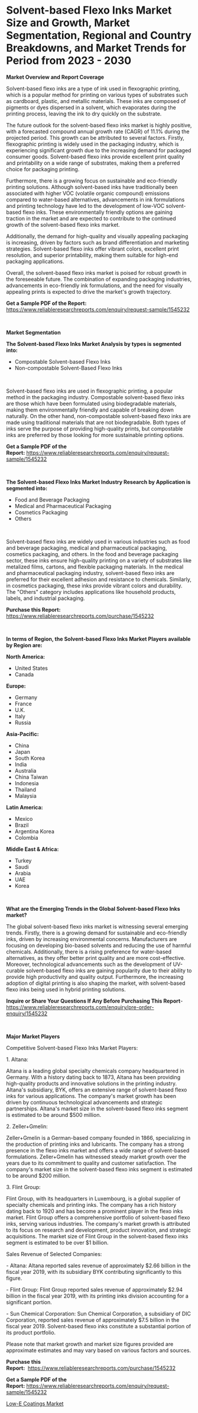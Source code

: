 <p><h1>Solvent-based Flexo Inks Market Size and Growth, Market Segmentation, Regional and Country Breakdowns, and Market Trends for Period from 2023 -  2030</h1></p><p><strong>Market Overview and Report Coverage</strong></p>
<p><p>Solvent-based flexo inks are a type of ink used in flexographic printing, which is a popular method for printing on various types of substrates such as cardboard, plastic, and metallic materials. These inks are composed of pigments or dyes dispersed in a solvent, which evaporates during the printing process, leaving the ink to dry quickly on the substrate.</p><p>The future outlook for the solvent-based flexo inks market is highly positive, with a forecasted compound annual growth rate (CAGR) of 11.1% during the projected period. This growth can be attributed to several factors. Firstly, flexographic printing is widely used in the packaging industry, which is experiencing significant growth due to the increasing demand for packaged consumer goods. Solvent-based flexo inks provide excellent print quality and printability on a wide range of substrates, making them a preferred choice for packaging printing.</p><p>Furthermore, there is a growing focus on sustainable and eco-friendly printing solutions. Although solvent-based inks have traditionally been associated with higher VOC (volatile organic compound) emissions compared to water-based alternatives, advancements in ink formulations and printing technology have led to the development of low-VOC solvent-based flexo inks. These environmentally friendly options are gaining traction in the market and are expected to contribute to the continued growth of the solvent-based flexo inks market.</p><p>Additionally, the demand for high-quality and visually appealing packaging is increasing, driven by factors such as brand differentiation and marketing strategies. Solvent-based flexo inks offer vibrant colors, excellent print resolution, and superior printability, making them suitable for high-end packaging applications.</p><p>Overall, the solvent-based flexo inks market is poised for robust growth in the foreseeable future. The combination of expanding packaging industries, advancements in eco-friendly ink formulations, and the need for visually appealing prints is expected to drive the market's growth trajectory.</p></p>
<p><strong>Get a Sample PDF of the Report:</strong> <a href="https://www.reliableresearchreports.com/enquiry/request-sample/1545232">https://www.reliableresearchreports.com/enquiry/request-sample/1545232</a></p>
<p>&nbsp;</p>
<p><strong>Market Segmentation</strong></p>
<p><strong>The Solvent-based Flexo Inks Market Analysis by types is segmented into:</strong></p>
<p><ul><li>Compostable Solvent-based Flexo Inks</li><li>Non-compostable Solvent-Based Flexo Inks</li></ul></p>
<p>&nbsp;</p>
<p><p>Solvent-based flexo inks are used in flexographic printing, a popular method in the packaging industry. Compostable solvent-based flexo inks are those which have been formulated using biodegradable materials, making them environmentally friendly and capable of breaking down naturally. On the other hand, non-compostable solvent-based flexo inks are made using traditional materials that are not biodegradable. Both types of inks serve the purpose of providing high-quality prints, but compostable inks are preferred by those looking for more sustainable printing options.</p></p>
<p><strong>Get a Sample PDF of the Report:</strong>&nbsp;<a href="https://www.reliableresearchreports.com/enquiry/request-sample/1545232">https://www.reliableresearchreports.com/enquiry/request-sample/1545232</a></p>
<p>&nbsp;</p>
<p><strong>The Solvent-based Flexo Inks Market Industry Research by Application is segmented into:</strong></p>
<p><ul><li>Food and Beverage Packaging</li><li>Medical and Pharmaceutical Packaging</li><li>Cosmetics Packaging</li><li>Others</li></ul></p>
<p>&nbsp;</p>
<p><p>Solvent-based flexo inks are widely used in various industries such as food and beverage packaging, medical and pharmaceutical packaging, cosmetics packaging, and others. In the food and beverage packaging sector, these inks ensure high-quality printing on a variety of substrates like metalized films, cartons, and flexible packaging materials. In the medical and pharmaceutical packaging industry, solvent-based flexo inks are preferred for their excellent adhesion and resistance to chemicals. Similarly, in cosmetics packaging, these inks provide vibrant colors and durability. The "Others" category includes applications like household products, labels, and industrial packaging.</p></p>
<p><strong>Purchase this Report:</strong>&nbsp; <a href="https://www.reliableresearchreports.com/purchase/1545232">https://www.reliableresearchreports.com/purchase/1545232</a></p>
<p>&nbsp;</p>
<p><strong>In terms of Region, the Solvent-based Flexo Inks Market Players available by Region are:</strong></p>
<p>
    <p> <strong> North America: </strong>
        <ul>
            <li>United States</li>
            <li>Canada</li>
        </ul>
        </p> 
    <p> <strong> Europe: </strong>
        <ul>
            <li>Germany</li>
            <li>France</li>
            <li>U.K.</li>
            <li>Italy</li>
            <li>Russia</li>
        </ul>
        </p> 
    <p> <strong> Asia-Pacific: </strong>
        <ul>
            <li>China</li>
            <li>Japan</li>
            <li>South Korea</li>
            <li>India</li>
            <li>Australia</li>
            <li>China Taiwan</li>
            <li>Indonesia</li>
            <li>Thailand</li>
            <li>Malaysia</li>
        </ul>
        </p> 
    <p> <strong> Latin America: </strong>
        <ul>
            <li>Mexico</li>
            <li>Brazil</li>
            <li>Argentina Korea</li>
            <li>Colombia</li>
        </ul>
        </p> 
    <p> <strong> Middle East & Africa: </strong>
        <ul>
            <li>Turkey</li>
            <li>Saudi</li>
            <li>Arabia</li>
            <li>UAE</li>
            <li>Korea</li>
        </ul>
    </p>
    </p>
<p>&nbsp;</p>
<p><strong>What are the Emerging Trends in the Global Solvent-based Flexo Inks market?</strong></p>
<p><p>The global solvent-based flexo inks market is witnessing several emerging trends. Firstly, there is a growing demand for sustainable and eco-friendly inks, driven by increasing environmental concerns. Manufacturers are focusing on developing bio-based solvents and reducing the use of harmful chemicals. Additionally, there is a rising preference for water-based alternatives, as they offer better print quality and are more cost-effective. Moreover, technological advancements such as the development of UV-curable solvent-based flexo inks are gaining popularity due to their ability to provide high productivity and quality output. Furthermore, the increasing adoption of digital printing is also shaping the market, with solvent-based flexo inks being used in hybrid printing solutions.</p></p>
<p><strong>Inquire or Share Your Questions If Any Before Purchasing This Report</strong>- <a href="https://www.reliableresearchreports.com/enquiry/pre-order-enquiry/1545232">https://www.reliableresearchreports.com/enquiry/pre-order-enquiry/1545232</a></p>
<p>&nbsp;</p>
<p><strong>Major Market Players</strong></p>
<p><p>Competitive Solvent-based Flexo Inks Market Players:</p><p>1. Altana:</p><p>Altana is a leading global specialty chemicals company headquartered in Germany. With a history dating back to 1873, Altana has been providing high-quality products and innovative solutions in the printing industry. Altana's subsidiary, BYK, offers an extensive range of solvent-based flexo inks for various applications. The company's market growth has been driven by continuous technological advancements and strategic partnerships. Altana's market size in the solvent-based flexo inks segment is estimated to be around $500 million.</p><p>2. Zeller+Gmelin:</p><p>Zeller+Gmelin is a German-based company founded in 1866, specializing in the production of printing inks and lubricants. The company has a strong presence in the flexo inks market and offers a wide range of solvent-based formulations. Zeller+Gmelin has witnessed steady market growth over the years due to its commitment to quality and customer satisfaction. The company's market size in the solvent-based flexo inks segment is estimated to be around $200 million.</p><p>3. Flint Group:</p><p>Flint Group, with its headquarters in Luxembourg, is a global supplier of specialty chemicals and printing inks. The company has a rich history dating back to 1920 and has become a prominent player in the flexo inks market. Flint Group offers a comprehensive portfolio of solvent-based flexo inks, serving various industries. The company's market growth is attributed to its focus on research and development, product innovation, and strategic acquisitions. The market size of Flint Group in the solvent-based flexo inks segment is estimated to be over $1 billion.</p><p>Sales Revenue of Selected Companies:</p><p>- Altana: Altana reported sales revenue of approximately $2.66 billion in the fiscal year 2019, with its subsidiary BYK contributing significantly to this figure.</p><p>- Flint Group: Flint Group reported sales revenue of approximately $2.94 billion in the fiscal year 2019, with its printing inks division accounting for a significant portion.</p><p>- Sun Chemical Corporation: Sun Chemical Corporation, a subsidiary of DIC Corporation, reported sales revenue of approximately $7.5 billion in the fiscal year 2019. Solvent-based flexo inks constitute a substantial portion of its product portfolio.</p><p>Please note that market growth and market size figures provided are approximate estimates and may vary based on various factors and sources.</p></p>
<p><strong>Purchase this Report:</strong>&nbsp;&nbsp;<a href="https://www.reliableresearchreports.com/purchase/1545232">https://www.reliableresearchreports.com/purchase/1545232</a></p>
<p></p>
<p><strong>Get a Sample PDF of the Report:</strong>&nbsp;<a href="https://www.reliableresearchreports.com/enquiry/request-sample/1545232">https://www.reliableresearchreports.com/enquiry/request-sample/1545232</a></p>
<p><p><a href="https://github.com/GroverBarry/Market-Research-Report-List-2/blob/main/low-e-coatings-market.md">Low-E Coatings Market</a></p></p>